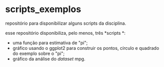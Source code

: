 # scripts_exemplos
repositório para disponibilizar alguns scripts da disciplina.

esse repositório disponibiliza, pelo menos, três *scripts *: 

- uma função para estimativa de "pi";
- gráfico usando o ggplot2 para construir os pontos, círculo e quadrado do exemplo sobre o "pi";
- gráfico da análise do *dataset* mpg.

